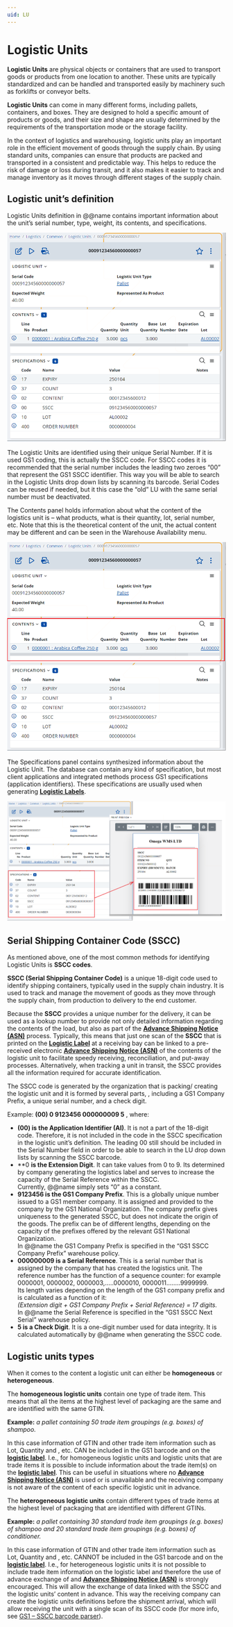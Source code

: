 ```yaml
---
uid: LU
---
```


# Logistic Units
**Logistic Units** are physical objects or containers that are used to transport goods or products from one location to another. These units are typically standardized and can be handled and transported easily by machinery such as forklifts or conveyor belts.

**Logistic Units** can come in many different forms, including pallets, containers, and boxes. They are designed to hold a specific amount of products or goods, and their size and shape are usually determined by the requirements of the transportation mode or the storage facility.

In the context of logistics and warehousing, logistic units play an important role in the efficient movement of goods through the supply chain. By using standard units, companies can ensure that products are packed and transported in a consistent and predictable way. This helps to reduce the risk of damage or loss during transit, and it also makes it easier to track and manage inventory as it moves through different stages of the supply chain.

## Logistic unit’s definition
Logistic Units definition in @@name contains important information about the unit’s serial number, type, weight, its contents, and specifications.

![Logistic unit’s definition](pictures/lu-definition.png)

The Logistic Units are identified using their unique Serial Number. If it is used GS1 coding, this is actually the SSCC code. For SSCC codes it is recommended that the serial number includes the leading two zeroes “00” that represent the GS1 SSCC identifier. This way you will be able to search in the Logistic Units drop down lists by scanning its barcode. Serial Codes can be reused if needed, but it this case the “old” LU with the same serial number must be deactivated.

The Contents panel holds information about what the content of the logistics unit is – what products, what is their quantity, lot, serial number, etc. Note that this is the theoretical content of the unit, the actual content may be different and can be seen in the Warehouse Availability menu. 

![Logistic unit’s contents](pictures/lu-contents.png)

The Specifications panel contains synthesized information about the Logistic Unit. The database can contain any kind of specification, but most client applications and integrated methods process GS1 specifications (application identifiers). These specifications are usually used when generating **[Logistic Labels](logistic-labels.md)**.

![Logistic unit’s specifications](pictures/lu-specifications.png)

## Serial Shipping Container Code (SSCC)
As mentioned above, one of the most common methods for identifying Logistic Units is **SSCC codes**.

**SSCC (Serial Shipping Container Code)** is a unique 18-digit code used to identify shipping containers, typically used in the supply chain industry. It is used to track and manage the movement of goods as they move through the supply chain, from production to delivery to the end customer.

Because the **SSCC** provides a unique number for the delivery, it can be used as a lookup number to provide not only detailed information regarding the contents of the load, but also as part of the **[Advance Shipping Notice (ASN)](asn.md)** process.
Typically, this means that just one scan of the **SSCC** that is printed on the **[Logistic Label](logistic-labels.md)** at a receiving bay can be linked to a pre-received electronic **[Advance Shipping Notice (ASN)](asn.md)** of the contents of the logistic unit to facilitate speedy receiving, reconciliation, and put-away processes. Alternatively, when tracking a unit in transit, the SSCC provides all the information required for accurate identification. 

The SSCC code is generated by the organization that is packing/ creating the logistic unit and it is formed by several parts, , including a GS1 Company Prefix, a unique serial number, and a check digit.

Example: **(00) 0 9123456 000000009 5**
, where:

- **(00) is the Application Identifier (AI)**. It is not a part of the 18-digit code. Therefore, it is not included in the code in the SSCC specification in the logistic unit’s definition. The leading 00 still should be included in the Serial Number field in order to be able to search in the LU drop down lists by scanning the SSCC barcode.
- **0 **is the Extension Digit**. It can take values from 0 to 9. Its determined by company generating the logistics label and serves to increase the capacity of the Serial Reference within the SSCC. 
<br/>Currently, @@name simply sets “0” as a constant.
- **9123456 is the GS1 Company Prefix**. This is a globally unique number issued to a GS1 member company. It is assigned and provided to the company by the GS1 National Organization. The company prefix gives uniqueness to the generated SSCC, but does not indicate the origin of the goods. The prefix can be of different lengths, depending on the capacity of the prefixes offered by the relevant GS1 National Organization.
<br/>In @@name the GS1 Company Prefix is specified in the “GS1 SSCC Company Prefix” warehouse policy.
- **000000009 is a Serial Reference**. This is a serial number that is assigned by the company that has created the logistics unit. The reference number has the function of a sequence counter: for example 0000001, 0000002, 0000003,.....0000010, 0000011........9999999.
<br/>Its length varies depending on the length of the GS1 company prefix and is calculated as a function of it:
<br/>     *(Extension digit + GS1 Company Prefix + Serial Reference) = 17 digits.*
<br/>In @@name the Serial Reference is specified in the “GS1 SSCC Next Serial” warehouse policy.
-  **5 is a Check Digit**. It is a one-digit number used for data integrity. It is calculated automatically by @@name  when generating the SSCC code.

## Logistic units types
When it comes to the content a logistic unit can either be **homogeneous** or **heterogeneous**.

The **homogeneous logistic units** contain one type of trade item. This means that all the items at the highest level of packaging are the same and are identified with the same GTIN. 

**Example:** *a pallet containing 50 trade item groupings (e.g. boxes)  of shampoo.*

In this case information of GTIN and other trade item information such as Lot, Quantity and , etc. CAN be included in the GS1 barcode and on the **[logistic label](logistic-labels.md)**. I.e., for homogeneous logistic units and logistic units that are trade items it is possible to include information about the trade item(s) on the **[logistic label](logistic-labels.md)**. This can be useful in situations where no **[Advance Shipping Notice (ASN)](asn.md)** is used or is unavailable and the receiving company is not aware of the content of each specific logistic unit in advance.

The **heterogeneous logistic units** contain different types of trade items at the highest level of packaging that are identified with different GTINs. 

**Example:** *a pallet containing 30 standard trade item groupings (e.g. boxes) of shampoo and 20 standard trade item groupings (e.g. boxes) of conditioner.*

In this case information of GTIN and other trade item information such as Lot, Quantity and , etc. CANNOT be included in the GS1 barcode and on the **[logistic label](logistic-labels.md)**. I.e., for heterogeneous logistic units it is not possible to include trade item information on the logistic label and therefore the use of advance exchange of and **[Advance Shipping Notice (ASN)](asn.md)** is strongly encouraged. This will allow the exchange of data linked with the SSCC and the logistic units’ content in advance. This way the receiving company can create the logistic units definitions before the shipment arrival, which will allow receiving the unit with a single scan of its SSCC code (for more info, see [GS1 – SSCC barcode parser](xref:P03)). 
